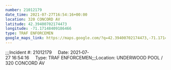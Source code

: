 ```yaml
---
number: 21012179
date_time: 2021-07-27T16:54:16+00:00
location: 320 CONCORD AV
latitude: 42.39400702174473
longitude: -71.17148409186466
type: TRAF ENFORCEMEN
google_maps_link: https://maps.google.com/?q=42.39400702174473,-71.17148409186466
---
```


;;;Incident #: 21012179     Date: 2021‐07‐27 16:54:16     Type: TRAF ENFORCEMEN;;;Location: UNDERWOOD POOL / 320 CONCORD AV
